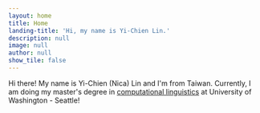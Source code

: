 ```yaml
---
layout: home
title: Home
landing-title: 'Hi, my name is Yi-Chien Lin.'
description: null
image: null
author: null
show_tile: false
---
```


Hi there! My name is Yi-Chien (Nica) Lin and I'm from Taiwan. Currently, I am doing my master's degree in <a href="https://www.compling.uw.edu/">computational linguistics</a> at University of Washington - Seattle!
